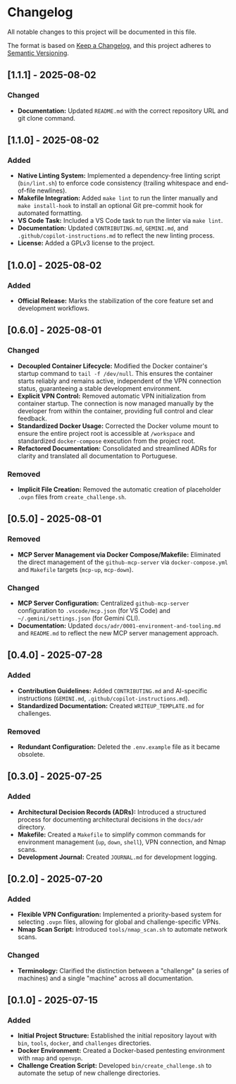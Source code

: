 # Changelog

All notable changes to this project will be documented in this file.

The format is based on [Keep a Changelog](https://keepachangelog.com/en/1.0.0/),
and this project adheres to [Semantic Versioning](https://semver.org/spec/v2.0.0.html).

## [1.1.1] - 2025-08-02

### Changed
- **Documentation:** Updated `README.md` with the correct repository URL and git clone command.

## [1.1.0] - 2025-08-02

### Added
- **Native Linting System:** Implemented a dependency-free linting script (`bin/lint.sh`) to enforce code consistency (trailing whitespace and end-of-file newlines).
- **Makefile Integration:** Added `make lint` to run the linter manually and `make install-hook` to install an optional Git pre-commit hook for automated formatting.
- **VS Code Task:** Included a VS Code task to run the linter via `make lint`.
- **Documentation:** Updated `CONTRIBUTING.md`, `GEMINI.md`, and `.github/copilot-instructions.md` to reflect the new linting process.
- **License:** Added a GPLv3 license to the project.

## [1.0.0] - 2025-08-02

### Added
- **Official Release:** Marks the stabilization of the core feature set and development workflows.

## [0.6.0] - 2025-08-01

### Changed
- **Decoupled Container Lifecycle:** Modified the Docker container's startup command to `tail -f /dev/null`. This ensures the container starts reliably and remains active, independent of the VPN connection status, guaranteeing a stable development environment.
- **Explicit VPN Control:** Removed automatic VPN initialization from container startup. The connection is now managed manually by the developer from within the container, providing full control and clear feedback.
- **Standardized Docker Usage:** Corrected the Docker volume mount to ensure the entire project root is accessible at `/workspace` and standardized `docker-compose` execution from the project root.
- **Refactored Documentation:** Consolidated and streamlined ADRs for clarity and translated all documentation to Portuguese.

### Removed
- **Implicit File Creation:** Removed the automatic creation of placeholder `.ovpn` files from `create_challenge.sh`.

## [0.5.0] - 2025-08-01

### Removed
- **MCP Server Management via Docker Compose/Makefile:** Eliminated the direct management of the `github-mcp-server` via `docker-compose.yml` and `Makefile` targets (`mcp-up`, `mcp-down`).

### Changed
- **MCP Server Configuration:** Centralized `github-mcp-server` configuration to `.vscode/mcp.json` (for VS Code) and `~/.gemini/settings.json` (for Gemini CLI).
- **Documentation:** Updated `docs/adr/0001-environment-and-tooling.md` and `README.md` to reflect the new MCP server management approach.

## [0.4.0] - 2025-07-28

### Added
- **Contribution Guidelines:** Added `CONTRIBUTING.md` and AI-specific instructions (`GEMINI.md`, `.github/copilot-instructions.md`).
- **Standardized Documentation:** Created `WRITEUP_TEMPLATE.md` for challenges.

### Removed
- **Redundant Configuration:** Deleted the `.env.example` file as it became obsolete.

## [0.3.0] - 2025-07-25

### Added
- **Architectural Decision Records (ADRs):** Introduced a structured process for documenting architectural decisions in the `docs/adr` directory.
- **Makefile:** Created a `Makefile` to simplify common commands for environment management (`up`, `down`, `shell`), VPN connection, and Nmap scans.
- **Development Journal:** Created `JOURNAL.md` for development logging.

## [0.2.0] - 2025-07-20

### Added
- **Flexible VPN Configuration:** Implemented a priority-based system for selecting `.ovpn` files, allowing for global and challenge-specific VPNs.
- **Nmap Scan Script:** Introduced `tools/nmap_scan.sh` to automate network scans.

### Changed
- **Terminology:** Clarified the distinction between a "challenge" (a series of machines) and a single "machine" across all documentation.

## [0.1.0] - 2025-07-15

### Added
- **Initial Project Structure:** Established the initial repository layout with `bin`, `tools`, `docker`, and `challenges` directories.
- **Docker Environment:** Created a Docker-based pentesting environment with `nmap` and `openvpn`.
- **Challenge Creation Script:** Developed `bin/create_challenge.sh` to automate the setup of new challenge directories.
